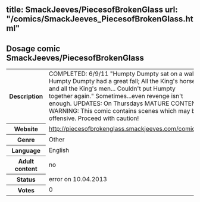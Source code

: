 title: SmackJeeves/PiecesofBrokenGlass
url: "/comics/SmackJeeves_PiecesofBrokenGlass.html"
---
Dosage comic SmackJeeves/PiecesofBrokenGlass
-----------------------------------------

<table class="comicinfo">
<tr>
<th>Description</th><td>COMPLETED: 6/9/11 &quot;Humpty Dumpty sat on a wall, Humpty Dumpty had a great fall; All the King's horses and all the King's men... Couldn't put Humpty together again.&quot; Sometimes...even revenge isn't enough. UPDATES: On Thursdays MATURE CONTENT WARNING: This comic contains scenes which may be offensive. Proceed with caution!</td>
</tr>
<tr>
<th>Website</th><td><a href="http://piecesofbrokenglass.smackjeeves.com/comics/">http://piecesofbrokenglass.smackjeeves.com/comics/</a></td>
</tr>
<tr>
<th>Genre</th><td>Other</td>
</tr>
<tr>
<th>Language</th><td>English</td>
</tr>
<tr>
<th>Adult content</th><td>no</td>
</tr>
<tr>
<th>Status</th><td>error on 10.04.2013</td>
</tr>
<tr>
<th>Votes</th><td>0</div></td>
</tr>
</table>
